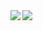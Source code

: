 <span>
  <img align="left" src="https://github-readme-stats.vercel.app/api?username=tdakkota&count_private=true&show_icons=true&theme=blue-green" />
</span>
<span>
  <img align="left" src="https://github-readme-stats.vercel.app/api/top-langs/?username=tdakkota&theme=blue-green" />
</span>
